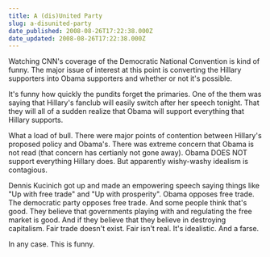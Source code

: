 ```yaml
---
title: A (dis)United Party
slug: a-disunited-party
date_published: 2008-08-26T17:22:38.000Z
date_updated: 2008-08-26T17:22:38.000Z
---
```


Watching CNN's coverage of the Democratic National Convention is kind of funny. The major issue of interest at this point is converting the Hillary supporters into Obama supporters and whether or not it's possible.

It's funny how quickly the pundits forget the primaries. One of the them was saying that Hillary's fanclub will easily switch after her speech tonight. That they will all of a sudden realize that Obama will support everything that Hillary supports.

What a load of bull. There were major points of contention between Hillary's proposed policy and Obama's. There was extreme concern that Obama is not read (that concern has certianly not gone away). Obama DOES NOT support everything Hillary does. But apparently wishy-washy idealism is contagious.

Dennis Kucinich got up and made an empowering speech saying things like "Up with free trade" and "Up with prosperity". Obama opposes free trade. The democratic party opposes free trade. And some people think that's good. They believe that governments playing with and regulating the free market is good. And if they believe that they believe in destroying capitalism. Fair trade doesn't exist. Fair isn't real. It's idealistic. And a farse.

In any case. This is funny.
